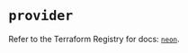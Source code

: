 # `provider`

Refer to the Terraform Registry for docs: [`neon`](https://registry.terraform.io/providers/kislerdm/neon/0.5.0/docs).
